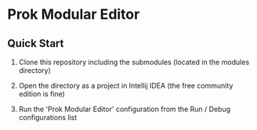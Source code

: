 # Prok Modular Editor

## Quick Start

1. Clone this repository including the submodules (located in the modules directory)

2. Open the directory as a project in Intellij IDEA (the free community edition is fine)

3. Run the 'Prok Modular Editor' configuration from the Run / Debug configurations list

